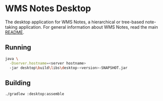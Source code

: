 # WMS Notes Desktop

The desktop application for WMS Notes, a hierarchical or tree-based note-taking application.
For general information about WMS Notes, read the main [README](../README.md).


## Running

```bash
java \
  -Dserver.hostname=<server hostname>
  -jar desktop\build\libs\desktop-<version>-SNAPSHOT.jar
```


## Building

```bash
./gradlew :desktop:assemble
```
